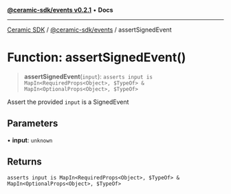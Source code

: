 [**@ceramic-sdk/events v0.2.1**](../README.md) • **Docs**

***

[Ceramic SDK](../../../README.md) / [@ceramic-sdk/events](../README.md) / assertSignedEvent

# Function: assertSignedEvent()

> **assertSignedEvent**(`input`): `asserts input is MapIn<RequiredProps<Object>, $TypeOf> & MapIn<OptionalProps<Object>, $TypeOf>`

Assert the provided `input` is a SignedEvent

## Parameters

• **input**: `unknown`

## Returns

`asserts input is MapIn<RequiredProps<Object>, $TypeOf> & MapIn<OptionalProps<Object>, $TypeOf>`

